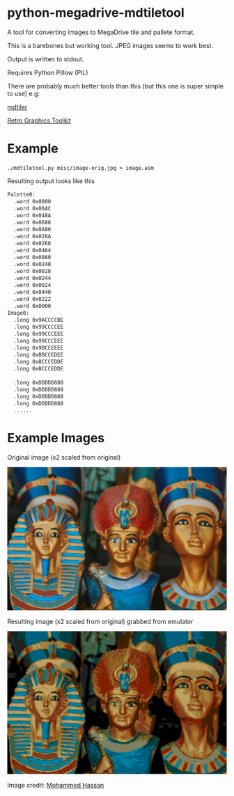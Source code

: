 # python-megadrive-mdtiletool
A tool for converting images to MegaDrive tile and pallete format.

This is a barebones but working tool. JPEG images seems to work best.

Output is written to stdout.

Requires Python Pillow (PIL)

There are probably much better tools than this (but this one is super simple to use) e.g:

[mdtiler](https://github.com/sikthehedgehog/mdtools)

[Retro Graphics Toolkit](https://github.com/ComputerNerd/Retro-Graphics-Toolkit)

# Example
```shell
./mdtiletool.py misc/image-orig.jpg > image.asm
```

Resulting output looks like this
```shell
Palette0:
  .word 0x0000
  .word 0x06AC
  .word 0x048A
  .word 0x0688
  .word 0x0A80
  .word 0x026A
  .word 0x0268
  .word 0x0464
  .word 0x0860
  .word 0x0248
  .word 0x0028
  .word 0x0244
  .word 0x0024
  .word 0x0440
  .word 0x0222
  .word 0x0000
Image0:
  .long 0x9ACCCCBE
  .long 0x99CCCCEE
  .long 0x99CCCEEE
  .long 0x99CCCEEE
  .long 0x9BCCEEEE
  .long 0xBBCCEDEE
  .long 0xBCCCEDDE
  .long 0xBCCCEDDE

  .long 0xDDDDD888
  .long 0xDDDDD888
  .long 0xDDDDD888
  .long 0xDDDDD888
  ......
```

# Example Images
Original image (x2 scaled from original)

![orig](misc/image-orig.jpg)

Resulting image (x2 scaled from original) grabbed from emulator

![md](misc/image-md.jpg)

Image credit:
[Mohammed Hassan](https://unsplash.com/@moh_ph)
